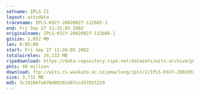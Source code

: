 ```yaml
---
setname: IPLS II
layout: witsdata
tracename: IPLS-KSCY-20020927-112605-1
end: Fri Sep 27 11:31:05 2002
originalname: IPLS-KSCY-20020927-112605-1
gzsize: 1,052 MB
len: 0:05:00
start: Fri Sep 27 11:26:05 2002
totalwirelen: 34,132 MB
ripedownload: https://data-repository.ripe.net/datasets/wits-archive/pma/long/ipls/2/IPLS-KSCY-20020927-112605-1.gz
pkts: 48 million
download: ftp://wits.cs.waikato.ac.nz/pma/long/ipls/2/IPLS-KSCY-20020927-112605-1.gz
size: 3,732 MB
md5: 3c19106fe670d89292d87ccd37815229
---
```

